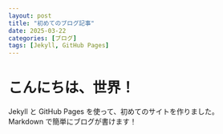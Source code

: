 ```yaml
---
layout: post
title: "初めてのブログ記事"
date: 2025-03-22
categories: [ブログ]
tags: [Jekyll, GitHub Pages]
---
```


# こんにちは、世界！
Jekyll と GitHub Pages を使って、初めてのサイトを作りました。  
Markdown で簡単にブログが書けます！
